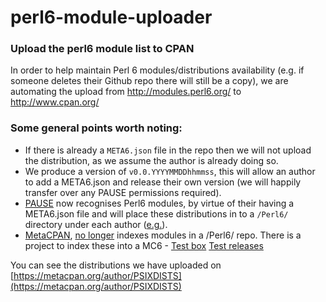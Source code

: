 # perl6-module-uploader

### Upload the perl6 module list to CPAN

In order to help maintain Perl 6 modules/distributions availability
(e.g. if someone deletes their Github repo there will still be a copy), we
are automating the upload from http://modules.perl6.org/ to http://www.cpan.org/

### Some general points worth noting:

- If there is already a `META6.json` file in the repo then we will not
upload the distribution, as we assume the author is already doing so.
- We produce a version of `v0.0.YYYYMMDDhhmmss`, this will allow an author to add a META6.json and release their own version (we will happily transfer over any PAUSE permissions required).
- [PAUSE](https://pause.cpan.org/) now recognises Perl6 modules, by virtue of their having a META6.json file and will place these distributions in to a `/Perl6/` directory under each author ([e.g.](http://www.cpan.org/authors/id/J/JD/JDV/Perl6/)).
- [MetaCPAN](https://www.metacpan.org), [no longer](https://github.com/CPAN-API/cpan-api/commit/eaaefbf07d202b06ec6e8d9b693d1f24a5235927) indexes modules in a /Perl6/ repo. There is a project to index these into a MC6 - [Test box](http://hack.p6c.org:5001/) [Test releases](http://hack.p6c.org:5001/author/JDV/releases)


You can see the distributions we have uploaded on
[https://metacpan.org/author/PSIXDISTS](https://metacpan.org/author/PSIXDISTS)
